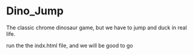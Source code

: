 # Dino_Jump

The classic chrome dinosaur game, but we have to jump and duck in real life.

run the the indx.html file, and we will be good to go
